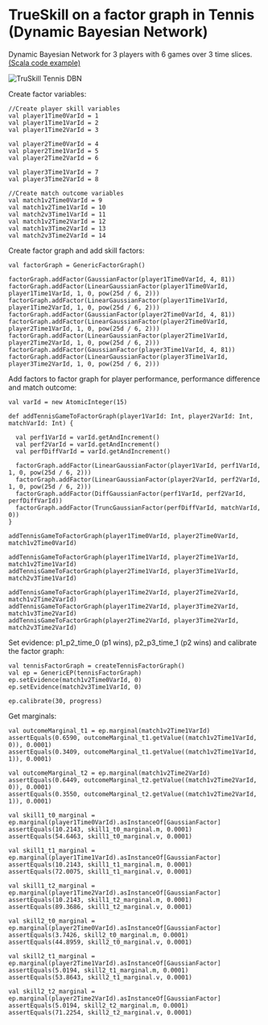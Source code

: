 TrueSkill on a factor graph in Tennis (Dynamic Bayesian Network)
=============================================================================================================

Dynamic Bayesian Network for 3 players with 6 games over 3 time slices. [(Scala code example)](https://github.com/danielkorzekwa/bayes-scala/blob/master/src/test/scala/dk/bayes/factorgraph/infer/ep/calibrate/fb/TrueSkillDBNTennisEPTest.scala)

![TruSkill Tennis DBN](https://raw.github.com/danielkorzekwa/bayes-scala/master/doc/factorgraph/trueskill_in_tennis_factor_graph_dbn/trueskill_tennis_dbn.png "TruSkill Tennis DBN")


Create factor variables:

	//Create player skill variables
	val player1Time0VarId = 1
	val player1Time1VarId = 2
	val player1Time2VarId = 3
	
	val player2Time0VarId = 4
	val player2Time1VarId = 5
	val player2Time2VarId = 6
	
	val player3Time1VarId = 7
	val player3Time2VarId = 8
	
	//Create match outcome variables
	val match1v2Time0VarId = 9
	val match1v2Time1VarId = 10
	val match2v3Time1VarId = 11
	val match1v2Time2VarId = 12
	val match1v3Time2VarId = 13
	val match2v3Time2VarId = 14

Create factor graph and add skill factors:

	val factorGraph = GenericFactorGraph()
	
	factorGraph.addFactor(GaussianFactor(player1Time0VarId, 4, 81))
	factorGraph.addFactor(LinearGaussianFactor(player1Time0VarId, player1Time1VarId, 1, 0, pow(25d / 6, 2)))
	factorGraph.addFactor(LinearGaussianFactor(player1Time1VarId, player1Time2VarId, 1, 0, pow(25d / 6, 2)))
	factorGraph.addFactor(GaussianFactor(player2Time0VarId, 4, 81))
	factorGraph.addFactor(LinearGaussianFactor(player2Time0VarId, player2Time1VarId, 1, 0, pow(25d / 6, 2)))
	factorGraph.addFactor(LinearGaussianFactor(player2Time1VarId, player2Time2VarId, 1, 0, pow(25d / 6, 2)))
	factorGraph.addFactor(GaussianFactor(player3Time1VarId, 4, 81))
	factorGraph.addFactor(LinearGaussianFactor(player3Time1VarId, player3Time2VarId, 1, 0, pow(25d / 6, 2)))

Add factors to factor graph for player performance, performance difference and match outcome:

	val varId = new AtomicInteger(15)

	def addTennisGameToFactorGraph(player1VarId: Int, player2VarId: Int, matchVarId: Int) {
	
	  val perf1VarId = varId.getAndIncrement()
	  val perf2VarId = varId.getAndIncrement()
	  val perfDiffVarId = varId.getAndIncrement()
	
	  factorGraph.addFactor(LinearGaussianFactor(player1VarId, perf1VarId, 1, 0, pow(25d / 6, 2)))
	  factorGraph.addFactor(LinearGaussianFactor(player2VarId, perf2VarId, 1, 0, pow(25d / 6, 2)))
	  factorGraph.addFactor(DiffGaussianFactor(perf1VarId, perf2VarId, perfDiffVarId))
	  factorGraph.addFactor(TruncGaussianFactor(perfDiffVarId, matchVarId, 0))
	}
	
	addTennisGameToFactorGraph(player1Time0VarId, player2Time0VarId, match1v2Time0VarId)
	
	addTennisGameToFactorGraph(player1Time1VarId, player2Time1VarId, match1v2Time1VarId)
	addTennisGameToFactorGraph(player2Time1VarId, player3Time1VarId, match2v3Time1VarId)
	
	addTennisGameToFactorGraph(player1Time2VarId, player2Time2VarId, match1v2Time2VarId)
	addTennisGameToFactorGraph(player1Time2VarId, player3Time2VarId, match1v3Time2VarId)
	addTennisGameToFactorGraph(player2Time2VarId, player3Time2VarId, match2v3Time2VarId)

Set evidence: p1_p2_time_0 (p1 wins), p2_p3_time_1 (p2 wins) and calibrate the factor graph:

	val tennisFactorGraph = createTennisFactorGraph()
	val ep = GenericEP(tennisFactorGraph)
	ep.setEvidence(match1v2Time0VarId, 0)
	ep.setEvidence(match2v3Time1VarId, 0)
    
	ep.calibrate(30, progress)

Get marginals:

	val outcomeMarginal_t1 = ep.marginal(match1v2Time1VarId)
	assertEquals(0.6590, outcomeMarginal_t1.getValue((match1v2Time1VarId, 0)), 0.0001)
	assertEquals(0.3409, outcomeMarginal_t1.getValue((match1v2Time1VarId, 1)), 0.0001)
	
	val outcomeMarginal_t2 = ep.marginal(match1v2Time2VarId)
	assertEquals(0.6449, outcomeMarginal_t2.getValue((match1v2Time2VarId, 0)), 0.0001)
	assertEquals(0.3550, outcomeMarginal_t2.getValue((match1v2Time2VarId, 1)), 0.0001)
	
	val skill1_t0_marginal = ep.marginal(player1Time0VarId).asInstanceOf[GaussianFactor]
	assertEquals(10.2143, skill1_t0_marginal.m, 0.0001)
	assertEquals(54.6463, skill1_t0_marginal.v, 0.0001)
	
	val skill1_t1_marginal = ep.marginal(player1Time1VarId).asInstanceOf[GaussianFactor]
	assertEquals(10.2143, skill1_t1_marginal.m, 0.0001)
	assertEquals(72.0075, skill1_t1_marginal.v, 0.0001)
	
	val skill1_t2_marginal = ep.marginal(player1Time2VarId).asInstanceOf[GaussianFactor]
	assertEquals(10.2143, skill1_t2_marginal.m, 0.0001)
	assertEquals(89.3686, skill1_t2_marginal.v, 0.0001)
	
	val skill2_t0_marginal = ep.marginal(player2Time0VarId).asInstanceOf[GaussianFactor]
	assertEquals(3.7426, skill2_t0_marginal.m, 0.0001)
	assertEquals(44.8959, skill2_t0_marginal.v, 0.0001)
	
	val skill2_t1_marginal = ep.marginal(player2Time1VarId).asInstanceOf[GaussianFactor]
	assertEquals(5.0194, skill2_t1_marginal.m, 0.0001)
	assertEquals(53.8643, skill2_t1_marginal.v, 0.0001)
	
	val skill2_t2_marginal = ep.marginal(player2Time2VarId).asInstanceOf[GaussianFactor]
	assertEquals(5.0194, skill2_t2_marginal.m, 0.0001)
	assertEquals(71.2254, skill2_t2_marginal.v, 0.0001)
